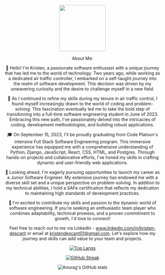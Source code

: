 
<div align=center> <img height=150 src='https://media.giphy.com/media/4XXo8A7CIW1lZGgdhm/giphy.gif' </div>

About Me:

👋 Hello! I'm Kristen, a passionate software enthusiast with a unique journey that has led me to the world of technology. Two years ago, while working as a dedicated air traffic controller, I embarked on a self-taught journey into the realm of software development. This decision was driven by my unwavering curiosity and the desire to challenge myself in a new field.

🛫 As I continued to refine my skills during my tenure in air traffic control, I found myself increasingly drawn to the world of coding and problem-solving. This fascination eventually led me to take the bold step of transitioning into a full-time software engineering student in June of 2023. Embracing this new path, I've passionately delved into the intricacies of coding, development methodologies, and building robust applications.

🎓 On September 15, 2023, I'll be proudly graduating from Code Platoon's intensive Full Stack Software Engineering program. This immersive experience has equipped me with a comprehensive understanding of Python, Django, JavaScript, React, CSS, HTML, and Postgres. Through hands-on projects and collaborative efforts, I've honed my skills in crafting dynamic and user-friendly web applications.

🚀 Looking ahead, I'm eagerly pursuing opportunities to launch my career as a Junior Software Engineer. My extensive journey has endowed me with a diverse skill set and a unique perspective on problem-solving. In addition to my technical abilities, I hold a SAFe certification that reflects my dedication to maintaining high standards of development practices.

🌟 I'm excited to contribute my skills and passion to the dynamic world of software engineering. If you're seeking an enthusiastic team player who combines adaptability, technical prowess, and a proven commitment to growth, I'd love to connect!

Feel free to reach out to me via LinkedIn - www.linkedin.com/in/kristen-descant or email at kristendescant01@gmail.com. Let's explore how my journey and skills can add value to your team and projects.

[![Top Langs](https://github-readme-stats.vercel.app/api/top-langs/?username=kristen-descant&theme=radical)](https://github.com/anuraghazra/github-readme-stats)


[![GitHub Streak](http://github-readme-streak-stats.herokuapp.com?user=kristen-descant&theme=radical&border_radius=)](https://git.io/streak-stats)   

![Anurag's GitHub stats](https://github-readme-stats.vercel.app/api?username=kristen-descant&show_icons=true&theme=radical) 
<!--
**kristen-descant/kristen-descant** is a ✨ _special_ ✨ repository because its `README.md` (this file) appears on your GitHub profile.

Here are some ideas to get you started:

- 🔭 I’m currently working on ..
- 🌱 I’m currently learning ...
- 👯 I’m looking to collaborate on ...
- 🤔 I’m looking for help with ...
- 💬 Ask me about ...
- 📫 How to reach me: ...
- 😄 Pronouns: ...
- ⚡ Fun fact: ...
-->


